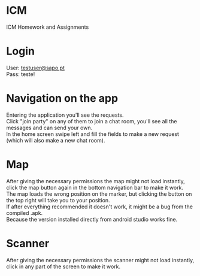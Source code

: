 # ICM
ICM Homework and Assignments

# Login
User: testuser@sapo.pt <br />
Pass: teste!

# Navigation on the app
Entering the application you'll see the requests. <br />
Click "join party" on any of them to join a chat room, you'll see all the messages and can send your own. <br />
In the home screen swipe left and fill the fields to make a new request (which will also make a new chat room).

# Map 
After giving the necessary permissions the map might not load instantly, click the map button again in the bottom navigation bar to make it work. <br />
The map loads the wrong position on the marker, but clicking the button on the top right will take you to your position.
<br />
If after everything recommended it doesn't work, it might be a bug from the compiled .apk. <br />
Because the version installed directly from android studio works fine.

# Scanner
After giving the necessary permissions the scanner might not load instantly, click in any part of the screen to make it work.
